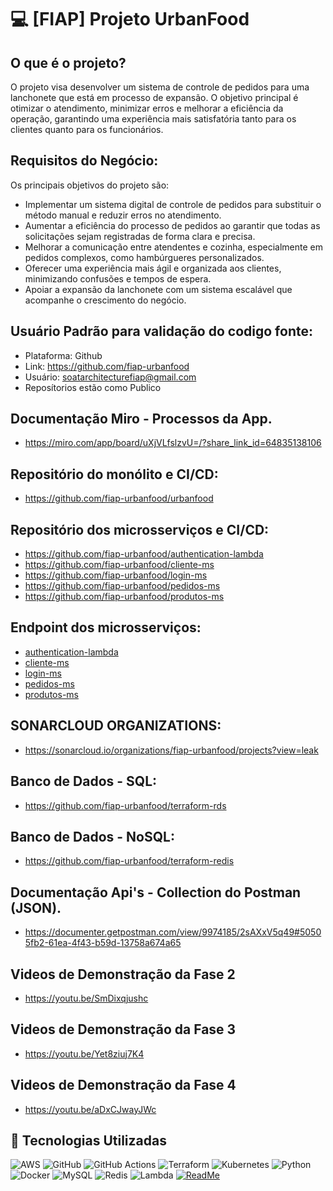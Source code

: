 # 💻 [FIAP] Projeto UrbanFood

## O que é o projeto?
O projeto visa desenvolver um sistema de controle de pedidos para uma lanchonete que está em processo de expansão. 
O objetivo principal é otimizar o atendimento, minimizar erros e melhorar a eficiência da operação, garantindo uma experiência mais satisfatória tanto para os clientes quanto para os funcionários.

## Requisitos do Negócio:

Os principais objetivos do projeto são:
 - Implementar um sistema digital de controle de pedidos para substituir o método manual e reduzir erros no atendimento.
 - Aumentar a eficiência do processo de pedidos ao garantir que todas as solicitações sejam registradas de forma clara e precisa.
 - Melhorar a comunicação entre atendentes e cozinha, especialmente em pedidos complexos, como hambúrgueres personalizados.
 - Oferecer uma experiência mais ágil e organizada aos clientes, minimizando confusões e tempos de espera.
 - Apoiar a expansão da lanchonete com um sistema escalável que acompanhe o crescimento do negócio.

## Usuário Padrão para validação do codigo fonte:

 - Plataforma: Github
 - Link: https://github.com/fiap-urbanfood
 - Usuário: soatarchitecturefiap@gmail.com
 - Reposítorios estão como Publico

## Documentação Miro - Processos da App.
 - https://miro.com/app/board/uXjVLfslzvU=/?share_link_id=64835138106

## Repositório do monólito e CI/CD:
 - https://github.com/fiap-urbanfood/urbanfood

## Repositório dos microsserviços e CI/CD:
 - https://github.com/fiap-urbanfood/authentication-lambda
 - https://github.com/fiap-urbanfood/cliente-ms
 - https://github.com/fiap-urbanfood/login-ms
 - https://github.com/fiap-urbanfood/pedidos-ms
 - https://github.com/fiap-urbanfood/produtos-ms

## Endpoint dos microsserviços:
 - [authentication-lambda](https://gs2j4476z0.execute-api.us-east-1.amazonaws.com/Prod/)
 - [cliente-ms](http://ac8bcef640d5543d48f4da1450a15eb2-733787851.us-east-1.elb.amazonaws.com:8000/docs)
 - [login-ms](http://a290354dd0cfd40cbb428316c51cd3ea-2025820054.us-east-1.elb.amazonaws.com:8001/docs)
 - [pedidos-ms](http://a600b9ecd9467470c9ad4af53ee32358-1571761499.us-east-1.elb.amazonaws.com:8002/docs)
 - [produtos-ms](http://a3b77c3214754428da09bcb0f12c4eaf-675154609.us-east-1.elb.amazonaws.com:8003/docs)

## SONARCLOUD ORGANIZATIONS:
 - https://sonarcloud.io/organizations/fiap-urbanfood/projects?view=leak

## Banco de Dados - SQL:
 - https://github.com/fiap-urbanfood/terraform-rds

## Banco de Dados - NoSQL:
 - https://github.com/fiap-urbanfood/terraform-redis

## Documentação Api's - Collection do Postman (JSON). 
 - https://documenter.getpostman.com/view/9974185/2sAXxV5q49#50505fb2-61ea-4f43-b59d-13758a674a65

## Videos de Demonstração da Fase 2
 - https://youtu.be/SmDixqjushc

## Videos de Demonstração da Fase 3
 - https://youtu.be/Yet8ziuj7K4

## Videos de Demonstração da Fase 4
 - https://youtu.be/aDxCJwayJWc

## 📎 Tecnologias Utilizadas

![AWS](https://img.shields.io/badge/AWS-%23FF9900.svg?style=for-the-badge&logo=amazon-aws&logoColor=white)
![GitHub](https://img.shields.io/badge/github-%23121011.svg?style=for-the-badge&logo=github&logoColor=white)
![GitHub Actions](https://img.shields.io/badge/github%20actions-%232671E5.svg?style=for-the-badge&logo=githubactions&logoColor=white)
![Terraform](https://img.shields.io/badge/terraform-%235835CC.svg?style=for-the-badge&logo=terraform&logoColor=white)
![Kubernetes](https://img.shields.io/badge/kubernetes-%23326ce5.svg?style=for-the-badge&logo=kubernetes&logoColor=white)
![Python](https://img.shields.io/badge/python-3670A0?style=for-the-badge&logo=python&logoColor=ffdd54)
![Docker](https://img.shields.io/badge/docker-%230db7ed.svg?style=for-the-badge&logo=docker&logoColor=white)
![MySQL](https://img.shields.io/badge/mysql-4479A1.svg?style=for-the-badge&logo=mysql&logoColor=white)
![Redis](https://img.shields.io/badge/redis-%23DD0031.svg?style=for-the-badge&logo=redis&logoColor=white)
![Lambda](https://img.shields.io/badge/-AWS%20Lambda-FF9900?style=flat-square&logo=AWS%20Lambda&logoColor=white)
[![ReadMe](https://img.shields.io/badge/ReadMe-018EF5?logo=readme&logoColor=white)](#)
